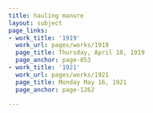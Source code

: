 ```yaml
---
title: hauling manure
layout: subject
page_links:
- work_title: '1919'
  work_url: pages/works/1919
  page_title: Thursday, April 10, 1919
  page_anchor: page-853
- work_title: '1921'
  work_url: pages/works/1921
  page_title: Monday May 16, 1921
  page_anchor: page-1262

---
```

